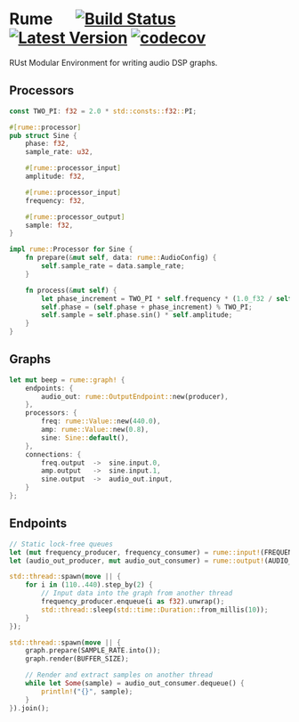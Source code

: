 # Rume &emsp; [![Build Status]][actions] [![Latest Version]][crates.io] [![codecov]][coverage]

[Build Status]: https://img.shields.io/github/workflow/status/nicochatzi/rume/CI/main
[actions]: https://github.com/nicochatzi/rume/actions?query=branch%main
[Latest Version]: https://img.shields.io/crates/v/rume.svg
[crates.io]: https://crates.io/crates/rume
[codecov]:https://codecov.io/gh/nicochatzi/rume/branch/main/graph/badge.svg
[coverage]:https://codecov.io/gh/nicochatzi/rume

RUst Modular Environment for writing audio DSP graphs.

## Processors

```rust
const TWO_PI: f32 = 2.0 * std::consts::f32::PI;

#[rume::processor]
pub struct Sine {
    phase: f32,
    sample_rate: u32,

    #[rume::processor_input]
    amplitude: f32,

    #[rume::processor_input]
    frequency: f32,

    #[rume::processor_output]
    sample: f32,
}

impl rume::Processor for Sine {
    fn prepare(&mut self, data: rume::AudioConfig) {
        self.sample_rate = data.sample_rate;
    }

    fn process(&mut self) {
        let phase_increment = TWO_PI * self.frequency * (1.0_f32 / self.sample_rate as f32);
        self.phase = (self.phase + phase_increment) % TWO_PI;
        self.sample = self.phase.sin() * self.amplitude;
    }
}
```

## Graphs

```rust
let mut beep = rume::graph! {
    endpoints: {
        audio_out: rume::OutputEndpoint::new(producer),
    },
    processors: {
        freq: rume::Value::new(440.0),
        amp: rume::Value::new(0.8),
        sine: Sine::default(),
    },
    connections: {
        freq.output  ->  sine.input.0,
        amp.output   ->  sine.input.1,
        sine.output  ->  audio_out.input,
    }
};
```

## Endpoints

```rust
// Static lock-free queues
let (mut frequency_producer, frequency_consumer) = rume::input!(FREQUENCY_ENDPOINT);
let (audio_out_producer, mut audio_out_consumer) = rume::output!(AUDIO_OUT_ENDPOINT);

std::thread::spawn(move || {
    for i in (110..440).step_by(2) {
        // Input data into the graph from another thread
        frequency_producer.enqueue(i as f32).unwrap();
        std::thread::sleep(std::time::Duration::from_millis(10));
    }
});

std::thread::spawn(move || {
    graph.prepare(SAMPLE_RATE.into());
    graph.render(BUFFER_SIZE);

    // Render and extract samples on another thread
    while let Some(sample) = audio_out_consumer.dequeue() {
        println!("{}", sample);
    }
}).join();
```